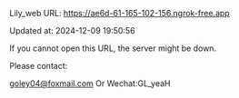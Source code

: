 Lily_web URL: https://ae6d-61-165-102-156.ngrok-free.app

Updated at: 2024-12-09 19:50:56

If you cannot open this URL, the server might be down.

Please contact: 

goley04@foxmail.com Or Wechat:GL_yeaH